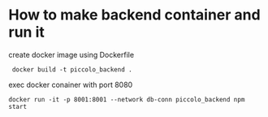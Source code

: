 # How to make  backend container and run it

 create docker image using Dockerfile
     
     docker build -t piccolo_backend .

 exec docker conainer with port 8080

    docker run -it -p 8001:8001 --network db-conn piccolo_backend npm start

